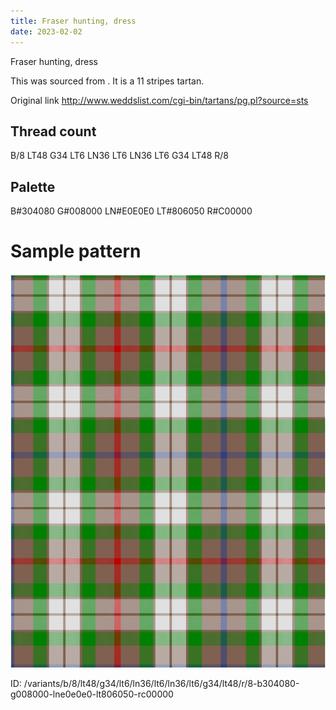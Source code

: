 ```yaml
---
title: Fraser hunting, dress
date: 2023-02-02
---
```

Fraser hunting, dress

This was sourced from <no value>.  It is a 11 stripes tartan.

Original link http://www.weddslist.com/cgi-bin/tartans/pg.pl?source=sts

## Thread count
B/8 LT48 G34 LT6 LN36 LT6 LN36 LT6 G34 LT48 R/8

## Palette
B#304080 G#008000 LN#E0E0E0 LT#806050 R#C00000

# Sample pattern

![Tartan detail](tartan.png "B/8 LT48 G34 LT6 LN36 LT6 LN36 LT6 G34 LT48 R/8 tartan")

ID: /variants/b/8/lt48/g34/lt6/ln36/lt6/ln36/lt6/g34/lt48/r/8-b304080-g008000-lne0e0e0-lt806050-rc00000